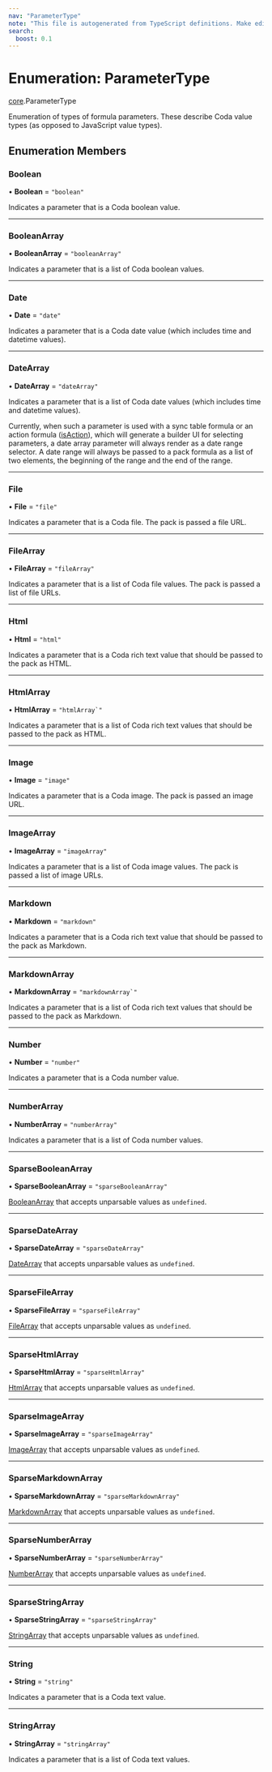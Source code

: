 ```yaml
---
nav: "ParameterType"
note: "This file is autogenerated from TypeScript definitions. Make edits to the comments in the TypeScript file and then run `make docs` to regenerate this file."
search:
  boost: 0.1
---
```

# Enumeration: ParameterType

[core](../modules/core.md).ParameterType

Enumeration of types of formula parameters. These describe Coda value types (as opposed to JavaScript value types).

## Enumeration Members

### Boolean

• **Boolean** = ``"boolean"``

Indicates a parameter that is a Coda boolean value.

___

### BooleanArray

• **BooleanArray** = ``"booleanArray"``

Indicates a parameter that is a list of Coda boolean values.

___

### Date

• **Date** = ``"date"``

Indicates a parameter that is a Coda date value (which includes time and datetime values).

___

### DateArray

• **DateArray** = ``"dateArray"``

Indicates a parameter that is a list of Coda date values (which includes time and datetime values).

Currently, when such a parameter is used with a sync table formula or an action formula
([isAction](../interfaces/core.BaseFormulaDef.md#isaction)), which will generate a builder UI for selecting parameters, a date array
parameter will always render as a date range selector. A date range will always be passed to a pack formula
as a list of two elements, the beginning of the range and the end of the range.

___

### File

• **File** = ``"file"``

Indicates a parameter that is a Coda file. The pack is passed a file URL.

___

### FileArray

• **FileArray** = ``"fileArray"``

Indicates a parameter that is a list of Coda file values. The pack is passed a list of file URLs.

___

### Html

• **Html** = ``"html"``

Indicates a parameter that is a Coda rich text value that should be passed to the pack as HTML.

___

### HtmlArray

• **HtmlArray** = ``"htmlArray`"``

Indicates a parameter that is a list of Coda rich text values that should be passed to the pack as HTML.

___

### Image

• **Image** = ``"image"``

Indicates a parameter that is a Coda image. The pack is passed an image URL.

___

### ImageArray

• **ImageArray** = ``"imageArray"``

Indicates a parameter that is a list of Coda image values. The pack is passed a list of image URLs.

___

### Markdown

• **Markdown** = ``"markdown"``

Indicates a parameter that is a Coda rich text value that should be passed to the pack as Markdown.

___

### MarkdownArray

• **MarkdownArray** = ``"markdownArray`"``

Indicates a parameter that is a list of Coda rich text values that should be passed to the pack as Markdown.

___

### Number

• **Number** = ``"number"``

Indicates a parameter that is a Coda number value.

___

### NumberArray

• **NumberArray** = ``"numberArray"``

Indicates a parameter that is a list of Coda number values.

___

### SparseBooleanArray

• **SparseBooleanArray** = ``"sparseBooleanArray"``

[BooleanArray](core.ParameterType.md#booleanarray) that accepts unparsable values as `undefined`.

___

### SparseDateArray

• **SparseDateArray** = ``"sparseDateArray"``

[DateArray](core.ParameterType.md#datearray) that accepts unparsable values as `undefined`.

___

### SparseFileArray

• **SparseFileArray** = ``"sparseFileArray"``

[FileArray](core.ParameterType.md#filearray) that accepts unparsable values as `undefined`.

___

### SparseHtmlArray

• **SparseHtmlArray** = ``"sparseHtmlArray"``

[HtmlArray](core.ParameterType.md#htmlarray) that accepts unparsable values as `undefined`.

___

### SparseImageArray

• **SparseImageArray** = ``"sparseImageArray"``

[ImageArray](core.ParameterType.md#imagearray) that accepts unparsable values as `undefined`.

___

### SparseMarkdownArray

• **SparseMarkdownArray** = ``"sparseMarkdownArray"``

[MarkdownArray](core.ParameterType.md#markdownarray) that accepts unparsable values as `undefined`.

___

### SparseNumberArray

• **SparseNumberArray** = ``"sparseNumberArray"``

[NumberArray](core.ParameterType.md#numberarray) that accepts unparsable values as `undefined`.

___

### SparseStringArray

• **SparseStringArray** = ``"sparseStringArray"``

[StringArray](core.ParameterType.md#stringarray) that accepts unparsable values as `undefined`.

___

### String

• **String** = ``"string"``

Indicates a parameter that is a Coda text value.

___

### StringArray

• **StringArray** = ``"stringArray"``

Indicates a parameter that is a list of Coda text values.
